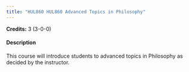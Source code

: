 ```yaml
---
title: "HUL860 HUL860 Advanced Topics in Philosophy"
---
```

**Credits:** 3 (3-0-0)

#### Description
This course will introduce students to advanced topics in Philosophy as decided by the instructor.